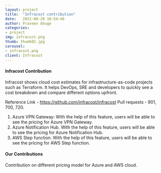 ```yaml
---
layout: project
title:  "Infracost contribution"
date:   2021-08-28 16:54:46
author: Praveen Ghuge
categories:
- project
img: infracost.png
thumb: thumb02.jpg
carousel:
- infracost.png
client: Infracost
---
```


#### Infracost Contribution
Infracost shows cloud cost estimates for infrastructure-as-code projects such as Terraform. It helps DevOps, SRE and developers to quickly see a cost breakdown and compare different options upfront.


Reference Link - https://github.com/infracost/infracost Pull requests - 901, 700, 720.

1. Azure VPN Gateway: 
With the help of this feature, users will be able to see the pricing for Azure VPN Gateway.
2. Azure Notification Hub.
With the help of this feature, users will be able to see the pricing for Azure Notification Hub.
3. AWS Step function.
With the help of this feature, users will be able to see the pricing for AWS Step function.

#### Our Contributions
Contribution on different pricing model for Azure and AWS cloud.